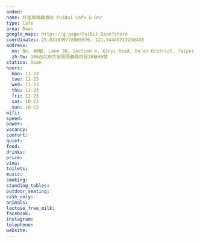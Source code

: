 ```yaml
---
added: 
name: 杯盃咖啡廳酒吧 PuiBui Cafe & Bar
type: Cafe
area: Daan
google_maps: https://g.page/PuiBui-Daan?share
coordinates: 25.031839778005676, 121.54449713250438
address:
  en: No. 48號, Lane 30, Section 4, Xinyi Road, Da’an District, Taipei City, 106
  zh-tw: 106台北市大安區信義路四段30巷48號
station: Daan
hours:
  mon: 11-23
  tue: 11-23
  wed: 11-23
  thu: 11-23
  fri: 11-23
  sat: 10-23
  sun: 10-23
wifi: 
speed: 
power: 
vacancy: 
comfort: 
quiet: 
food: 
drinks: 
price: 
view: 
toilets: 
music: 
smoking: 
standing_tables: 
outdoor_seating: 
cash_only: 
animals: 
lactose_free_milk: 
facebook: 
instagram: 
telephone: 
website: 
---
```

